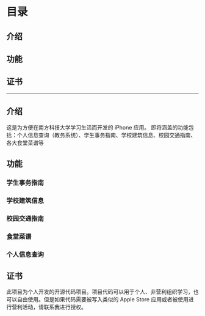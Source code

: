 # 目录
## 介绍
## 功能
## 证书

***
## 介绍
这是为方便在南方科技大学学习生活而开发的 iPhone 应用。
即将涵盖的功能包括：个人信息查询（教务系统）、学生事务指南、学校建筑信息、校园交通指南、各大食堂菜谱等

## 功能
### 学生事务指南
### 学校建筑信息
### 校园交通指南
### 食堂菜谱
### 个人信息查询

## 证书
此项目为个人开发的开源代码项目。项目代码可以用于个人、非营利组织学习，也可以自由使用。但是如果代码需要被写入类似的 Apple Store 应用或者被使用进行营利活动，请联系我进行授权。
